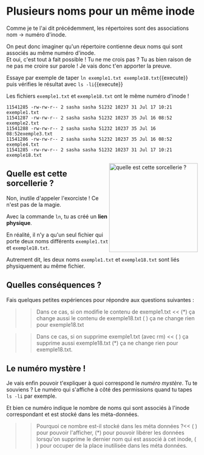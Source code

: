 # Plusieurs noms pour un même inode

Comme je te l'ai dit précédemment, les répertoires sont des associations nom -> numéro d'inode.

On peut donc imaginer qu'un répertoire contienne deux noms qui sont associés au même numéro d'inode.  
Et oui, c'est tout à fait possible ! Tu ne me crois pas ? Tu as bien raison de ne pas me croire sur parole !
Je vais donc t'en apporter la preuve.

Essaye par exemple de taper `ln exemple1.txt exemple18.txt`{{execute}} puis vérifies le résultat avec `ls -li`{{execute}}


Les fichiers `exemple1.txt` et `exemple18.txt` ont le même numéro d'inode !

```
11541285 -rw-rw-r-- 2 sasha sasha 51232 10237 31 Jul 17 10:21 exemple1.txt
11541287 -rw-rw-r-- 2 sasha sasha 51232 10237 35 Jul 16 08:52 exemple2.txt
11541288 -rw-rw-r-- 2 sasha sasha 51232 10237 35 Jul 16 08:52exemple3.txt
11541286 -rw-rw-r-- 2 sasha sasha 51232 10237 35 Jul 16 08:52 exemple4.txt
11541285 -rw-rw-r-- 2 sasha sasha 51232 10237 31 Jul 17 10:21 exemple18.txt
```

<img src="./assets/wtf.png" alt="quelle est cette sorcellerie ?" width="233" style="float:right"/>

## Quelle est cette sorcellerie ?

Non, inutile d'appeler l'exorciste ! Ce n'est pas de la magie.

Avec la commande `ln`, tu as créé un **lien physique**.

En réalité, il n'y a qu'un seul fichier qui porte deux noms différents `exemple1.txt` et `exemple18.txt`.

Autrement dit, les deux noms `exemple1.txt` et `exemple18.txt` sont liés physiquement au même fichier.

## Quelles conséquences ?

Fais quelques petites expériences pour répondre aux questions suivantes :


>> Dans ce cas, si on modifie le contenu de exemple1.txt <<
(*) ça change aussi le contenu de exemple18.txt
( ) ça ne change rien pour exemple18.txt

>> Dans ce cas, si on supprime exemple1.txt (avec rm) <<
( ) ça supprime aussi exemple18.txt
(*) ça ne change rien pour exemple18.txt.

## Le numéro mystère !

Je vais enfin pouvoir t'expliquer à quoi correspond le *numéro mystère*. Tu te souviens ? Le numéro qui s'affiche à côté des permissions quand tu tapes `ls -li` par exemple.

Et bien ce numéro indique le nombre de noms qui sont associés à l'inode correspondant et est stocké dans les méta-données.

>> Pourquoi ce nombre est-il stocké dans les méta données ?<<
( ) pour pouvoir l'afficher,
(*) pour pouvoir libérer les données lorsqu'on supprime le dernier nom qui est associé à cet inode,
( ) pour occuper de la place inutilisée dans les méta données.

